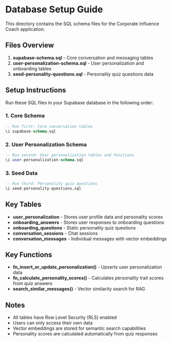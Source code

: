 # Database Setup Guide

This directory contains the SQL schema files for the Corporate Influence Coach application.

## Files Overview

1. **supabase-schema.sql** - Core conversation and messaging tables
2. **user-personalization-schema.sql** - User personalization and onboarding tables
3. **seed-personality-questions.sql** - Personality quiz questions data

## Setup Instructions

Run these SQL files in your Supabase database in the following order:

### 1. Core Schema
```sql
-- Run first: Core conversation tables
\i supabase-schema.sql
```

### 2. User Personalization Schema
```sql
-- Run second: User personalization tables and functions
\i user-personalization-schema.sql
```

### 3. Seed Data
```sql
-- Run third: Personality quiz questions
\i seed-personality-questions.sql
```

## Key Tables

- **user_personalization** - Stores user profile data and personality scores
- **onboarding_answers** - Stores user responses to onboarding questions
- **onboarding_questions** - Static personality quiz questions
- **conversation_sessions** - Chat sessions
- **conversation_messages** - Individual messages with vector embeddings

## Key Functions

- **fn_insert_or_update_personalization()** - Upserts user personalization data
- **fn_calculate_personality_scores()** - Calculates personality trait scores from quiz answers
- **search_similar_messages()** - Vector similarity search for RAG

## Notes

- All tables have Row Level Security (RLS) enabled
- Users can only access their own data
- Vector embeddings are stored for semantic search capabilities
- Personality scores are calculated automatically from quiz responses 